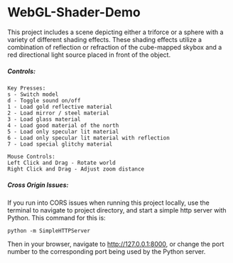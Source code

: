 # WebGL-Shader-Demo
This project includes a scene depicting either a triforce or a sphere with a variety of different shading effects. These shading effects utilize a combination of reflection or refraction of the cube-mapped skybox and a red directional light source placed in front of the object.

##### Controls:
	Key Presses:
	s - Switch model
	d - Toggle sound on/off
	1 - Load gold reflective material
	2 - Load mirror / steel material
	3 - Load glass material
	4 - Load good material of the north
	5 - Load only specular lit material
	6 - Load only specular lit material with reflection
	7 - Load special glitchy material
	 
	Mouse Controls:
	Left Click and Drag - Rotate world
	Right Click and Drag - Adjust zoom distance
  
##### Cross Origin Issues:
  If you run into CORS issues when running this project locally, use the terminal to navigate to project directory, and start a simple http server with Python. This command for this is:
  ```
  python -m SimpleHTTPServer
  ```
  
  Then in your browser, navigate to http://127.0.0.1:8000, or change the port number to the corresponding port being used by the Python server.
